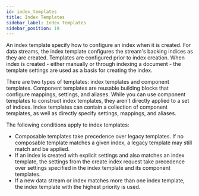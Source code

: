 ```yaml
---
id: index_templates
title: Index Templates
sidebar_label: Index Templates
sidebar_position: 19
---
```


An index template specify how to configure an index when it is created. For data streams, the index template configures the stream's backing indices as they are created. Templates are configured prior to index creation. When index is created - either manually or through indexing a document - the template settings are used as a basis for creating the index. 

There are two types of templates: index templates and component templates. Component templates are reusable building blocks that configure mappings, settings, and aliases. While you can use component templates to construct index templates, they aren’t directly applied to a set of indices. Index templates can contain a collection of component templates, as well as directly specify settings, mappings, and aliases.

The following conditions apply to index templates:

+ Composable templates take precedence over legacy templates. If no composable template matches a given index, a legacy template may still match and be applied.
+ If an index is created with explicit settings and also matches an index template, the settings from the create index request take precedence over settings specified in the index template and its component templates.
+ If a new data stream or index matches more than one index template, the index template with the highest priority is used.